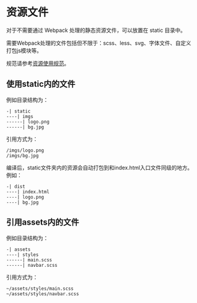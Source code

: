 # 资源文件

对于不需要通过 Webpack 处理的静态资源文件，可以放置在 static 目录中。

需要Webpack处理的文件包括但不限于：scss、less、svg、字体文件、自定义打包js模块等。

规范请参考[资源使用规范](/开发规范/资源使用规范.md)。





## 使用static内的文件

例如目录结构为：

```
-| static
----| imgs
------| logo.png
------| bg.jpg
```



引用方式为：

````
/imgs/logo.png
/imgs/bg.jpg
````



编译后，static文件夹内的资源会自动打包到和index.html入口文件同级的地方。例如：

``` 
-| dist
----| index.html
----| logo.png
----| bg.jpg
```



## 引用assets内的文件



例如目录结构为：

```
-| assets
----| styles
------| main.scss
------| navbar.scss
```



引用方式为：

```vue
~/assets/styles/main.scss
~/assets/styles/navbar.scss
```

